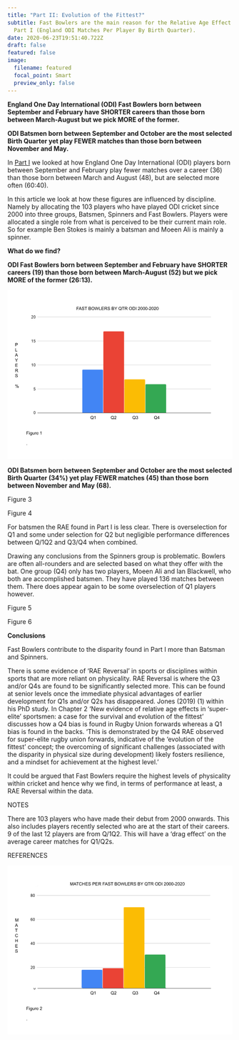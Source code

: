 ```yaml
---
title: "Part II: Evolution of the Fittest?"
subtitle: Fast Bowlers are the main reason for the Relative Age Effect found in
  Part I (England ODI Matches Per Player By Birth Quarter).
date: 2020-06-23T19:51:40.722Z
draft: false
featured: false
image:
  filename: featured
  focal_point: Smart
  preview_only: false
---
```

**England One Day International (ODI) Fast Bowlers born between September and February have SHORTER careers than those born between March-August but we pick MORE of the former.**

**ODI Batsmen born between September and October are the most selected Birth Quarter yet play FEWER matches than those born between November and May.**

In [Part I](https://onemoresummer.co.uk/post/but-weve-just-won-a-world-cup/) we looked at how England One Day International (ODI) players born between September and February play fewer matches over a career (36) than those born between March and August (48), but are selected more often (60:40).

In this article we look at how these figures are influenced by discipline. Namely by allocating the 103 players who have played ODI cricket since 2000 into three groups, Batsmen, Spinners and Fast Bowlers. Players were allocated a single role from what is perceived to be their current main role. So for example Ben Stokes is mainly a batsman and Moeen Ali is mainly a spinner.

**What do we find?**

**ODI Fast Bowlers born between September and February have SHORTER careers (19) than those born between March-August (52) but we pick MORE of the former (26:13).**

![More Q1 and Q2 especially Fast Bowlers selected for ODIs 2000-2020 than Q3/Q4.](fastbowlersbyqtrodi2000-2020.png "Number of Fast Bowlers selected for ODIs 2000-2020 By Birth Quarter")



**ODI Batsmen born between September and October are the most selected Birth Quarter (34%) yet play FEWER matches (45) than those born between November and May (68).**

Figure 3

Figure 4

For batsmen the RAE found in Part I is less clear. There is overselection for Q1 and some under selection for Q2 but negligible performance differences between Q/1Q2 and Q3/Q4 when combined.



Drawing any conclusions from the Spinners group is problematic. Bowlers are often all-rounders and are selected based on what they offer with the bat. One group (Q4) only has two players, Moeen Ali and Ian Blackwell, who both are accomplished batsmen. They have played 136 matches between them. There does appear again to be some overselection of Q1 players however.

Figure 5

Figure 6



**Conclusions**

Fast Bowlers contribute to the disparity found in Part I more than Batsman and Spinners.

There is some evidence of ‘RAE Reversal’ in sports or disciplines within sports that are more reliant on physicality. RAE Reversal is where the Q3 and/or Q4s are found to be significantly selected more. This can be found at senior levels once the immediate physical advantages of earlier development for Q1s and/or Q2s has disappeared. Jones (2019) (1) within his PhD study. In Chapter 2 ‘New evidence of relative age effects in ‘super-elite’ sportsmen: a case for the survival and evolution of the fittest’ discusses how a Q4 bias is found in Rugby Union forwards whereas a Q1 bias is found in the backs. ‘This is demonstrated by the Q4 RAE observed for super-elite rugby union forwards, indicative of the ‘evolution of the fittest’ concept; the overcoming of significant challenges (associated with the disparity in physical size during development) likely fosters resilience, and a mindset for achievement at the highest level.’ 

It could be argued that Fast Bowlers require the highest levels of physicality within cricket and hence why we find, in terms of performance at least, a RAE Reversal within the data.



NOTES

There are 103 players who have made their debut from 2000 onwards. This also includes players recently selected who are at the start of their careers. 9 of the last 12 players are from Q/1Q2. This will have a ‘drag effect’ on the average career matches for Q1/Q2s.



REFERENCES



![Most Matches Played By Q3/Q4 Fast Bowlers in ODIs 2000-2020](fastbowlersmatchesbyqtrodi2000-2020.png "Matches Per Fast Bowler in ODIs 2000-2020")